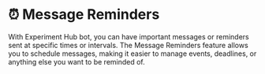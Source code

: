 # ⏰ Message Reminders

With Experiment Hub bot, you can have important messages or reminders sent at specific times or intervals. The Message Reminders feature allows you to schedule messages, making it easier to manage events, deadlines, or anything else you want to be reminded of.
